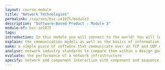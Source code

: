 ```yaml
---
layout: course-module
title: "Network Technologies"
permalink: /courses/bsc-io1075/module3
description: "Software-Based Product - Module 3"
module-of: bsc-io1075
tags:
introduction: In this module you will connect to the world! You will learn the basic jargon of Network technologies. In the lab experiment you will experience how to test the performance of a network. The assignment will enable your GoodNight Lamp to connect with its pair through the Internet.
explain: the communication models as well as the basics of information encoding and quantities
make: a simple piece of software that communicate over an TCP and UDP network
analyse: network industry standards to compare them within a design goal
evaluate: the performance of a network infrastructure
specify: network and component interaction with component and sequence diagrams
---
```


